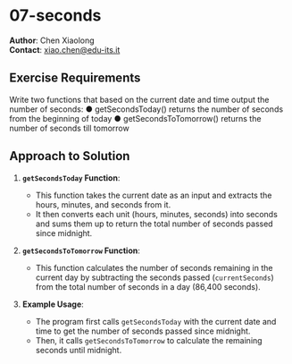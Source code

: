 # 07-seconds
**Author**: Chen Xiaolong  
**Contact**: xiao.chen@edu-its.it

## Exercise Requirements

Write two functions that based on the current date and time output the number
of seconds:
● getSecondsToday() returns the number of seconds from the beginning of
today
● getSecondsToTomorrow() returns the number of seconds till tomorrow
## Approach to Solution

1. **`getSecondsToday` Function**:
    - This function takes the current date as an input and extracts the hours, minutes, and seconds from it.
    - It then converts each unit (hours, minutes, seconds) into seconds and sums them up to return the total number of seconds passed since midnight.

2. **`getSecondsToTomorrow` Function**:
    - This function calculates the number of seconds remaining in the current day by subtracting the seconds passed (`currentSeconds`) from the total number of seconds in a day (86,400 seconds).

3. **Example Usage**:
    - The program first calls `getSecondsToday` with the current date and time to get the number of seconds passed since midnight.
    - Then, it calls `getSecondsToTomorrow` to calculate the remaining seconds until midnight.



